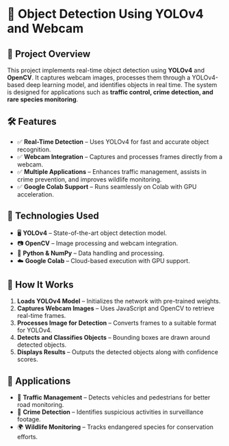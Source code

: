 # 🚀 Object Detection Using YOLOv4 and Webcam  

## 📌 Project Overview  
This project implements real-time object detection using **YOLOv4** and **OpenCV**. It captures webcam images, processes them through a YOLOv4-based deep learning model, and identifies objects in real time. The system is designed for applications such as **traffic control, crime detection, and rare species monitoring**.  

## 🛠️ Features  
- ✅ **Real-Time Detection** – Uses YOLOv4 for fast and accurate object recognition.  
- ✅ **Webcam Integration** – Captures and processes frames directly from a webcam.  
- ✅ **Multiple Applications** – Enhances traffic management, assists in crime prevention, and improves wildlife monitoring.  
- ✅ **Google Colab Support** – Runs seamlessly on Colab with GPU acceleration.  

## 🔧 Technologies Used  
- 🖥️ **YOLOv4** – State-of-the-art object detection model.  
- 📷 **OpenCV** – Image processing and webcam integration.  
- 🐍 **Python & NumPy** – Data handling and processing.  
- ☁️ **Google Colab** – Cloud-based execution with GPU support.  

## 📸 How It Works  
1. **Loads YOLOv4 Model** – Initializes the network with pre-trained weights.  
2. **Captures Webcam Images** – Uses JavaScript and OpenCV to retrieve real-time frames.  
3. **Processes Image for Detection** – Converts frames to a suitable format for YOLOv4.  
4. **Detects and Classifies Objects** – Bounding boxes are drawn around detected objects.  
5. **Displays Results** – Outputs the detected objects along with confidence scores.  

## 🎯 Applications  
- 🚦 **Traffic Management** – Detects vehicles and pedestrians for better road monitoring.  
- 🏢 **Crime Detection** – Identifies suspicious activities in surveillance footage.  
- 🌍 **Wildlife Monitoring** – Tracks endangered species for conservation efforts.  

